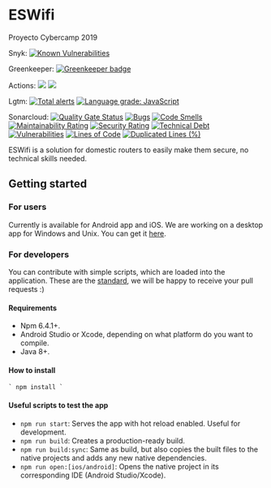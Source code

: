 # ESWifi

Proyecto Cybercamp 2019

Snyk: [![Known Vulnerabilities](https://snyk.io/test/github/MEFS2019/ESWifi/badge.svg?targetFile=android/app/build.gradle)](https://snyk.io/test/github/MEFS2019/ESWifi?targetFile=android/app/build.gradle)

Greenkeeper: [![Greenkeeper badge](https://badges.greenkeeper.io/MEFS2019/ESWifi.svg)](https://greenkeeper.io/)

Actions:
![](https://github.com/MEFS2019/ESWifi/workflows/Android%20CI/badge.svg)
![](https://github.com/MEFS2019/ESWifi/workflows/APK%20lint%20analysis/badge.svg)

Lgtm: [![Total alerts](https://img.shields.io/lgtm/alerts/g/MEFS2019/ESWifi.svg?logo=lgtm&logoWidth=18)](https://lgtm.com/projects/g/MEFS2019/ESWifi/alerts/)
[![Language grade: JavaScript](https://img.shields.io/lgtm/grade/javascript/g/MEFS2019/ESWifi.svg?logo=lgtm&logoWidth=18)](https://lgtm.com/projects/g/MEFS2019/ESWifi/context:javascript)

Sonarcloud: [![Quality Gate Status](https://sonarcloud.io/api/project_badges/measure?project=MEFS2019_ESWifi&metric=alert_status)](https://sonarcloud.io/dashboard?id=MEFS2019_ESWifi)
[![Bugs](https://sonarcloud.io/api/project_badges/measure?project=MEFS2019_ESWifi&metric=bugs)](https://sonarcloud.io/dashboard?id=MEFS2019_ESWifi)
[![Code Smells](https://sonarcloud.io/api/project_badges/measure?project=MEFS2019_ESWifi&metric=code_smells)](https://sonarcloud.io/dashboard?id=MEFS2019_ESWifi)
[![Maintainability Rating](https://sonarcloud.io/api/project_badges/measure?project=MEFS2019_ESWifi&metric=sqale_rating)](https://sonarcloud.io/dashboard?id=MEFS2019_ESWifi)
[![Security Rating](https://sonarcloud.io/api/project_badges/measure?project=MEFS2019_ESWifi&metric=security_rating)](https://sonarcloud.io/dashboard?id=MEFS2019_ESWifi)
[![Technical Debt](https://sonarcloud.io/api/project_badges/measure?project=MEFS2019_ESWifi&metric=sqale_index)](https://sonarcloud.io/dashboard?id=MEFS2019_ESWifi)
[![Vulnerabilities](https://sonarcloud.io/api/project_badges/measure?project=MEFS2019_ESWifi&metric=vulnerabilities)](https://sonarcloud.io/dashboard?id=MEFS2019_ESWifi)
[![Lines of Code](https://sonarcloud.io/api/project_badges/measure?project=MEFS2019_ESWifi&metric=ncloc)](https://sonarcloud.io/dashboard?id=MEFS2019_ESWifi)
[![Duplicated Lines (%)](https://sonarcloud.io/api/project_badges/measure?project=MEFS2019_ESWifi&metric=duplicated_lines_density)](https://sonarcloud.io/dashboard?id=MEFS2019_ESWifi)


ESWifi is a solution for domestic routers to easily make them secure, no technical skills needed.

## Getting started

### For users

Currently is available for Android app and iOS. We are working on a desktop app for Windows and Unix. You can get it [here](https://github.com/MEFS2019/ESWifi/packages).

### For developers

You can contribute with simple scripts, which are loaded into the application. These are the [standard](https://github.com/MEFS2019/ESWifi/wiki/3.-Nuevo-proveedor-Wifi), we will be happy to receive your pull requests :)

#### Requirements

- Npm 6.4.1+.
- Android Studio or Xcode, depending on what platform do you want to compile.
- Java 8+.

#### How to install

	` npm install `

#### Useful scripts to test the app

- `npm run start`: Serves the app with hot reload enabled. Useful for development.
- `npm run build`: Creates a production-ready build.
- `npm run build:sync`: Same as build, but also copies the built files to the native projects and adds any new native dependencies.
- `npm run open:[ios/android]`: Opens the native project in its corresponding IDE (Android Studio/Xcode).
